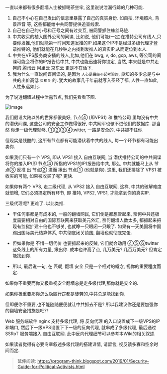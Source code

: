 一直以来都有很多翻墙人士被抓喝茶坐牢, 这里说说泄漏行踪的几种可能.

1. 自己不小心在自己发出的信息里暴露了自己的真实身份. 如自拍, 环境照片, 背景声音 等, 这些都能给中共网警提供追查线索.
2. 自己在自己的小号和正号之间有过交互, 被网警抓住蛛丝马迹.
3. 中共收买的植入国外公司的间谍, 比如说, 他们可能(一定)在推特公司有线人,只要你发推,他们就能第一时间知道发推的IP.如果这个IP不是经过多级代理才登录推特的, 他们就能在几秒钟之内找到发推人的真实IP,从而定位到本人.
4. 中共在VPS服务商安插的线人,比如,他们在 bwg, v, do, gcp, aws, 等公司的间谍可能会将你的IP报告给中共, 中共也能迅速将你锁定, 当然, 本来就是中共走狗的 腾讯云 阿里云 京东云 更是不在话下.
5. 我为什么一直说间谍间谍的, 是因为 `人心是最经不起考验的`, 良知的多少总是与中共的出价高低 `负相关` 的. 犹大的故事几千年前就写入圣经了都, 人性一直如此, 人性永远如此.

为了说透翻墙过程中泄露节点, 我们先看看下图.

![image](https://user-images.githubusercontent.com/30760636/86506047-0d421980-bdfe-11ea-8490-479a66305b81.png)

我们假设大陆以外的世界都很美好, 节点④ (即VPS1) 和 推特公司 里均没有中共的潜伏间谍, 这些公司的安全工作做得很好, 中共网军也骇不进他们的数据库. 那当然 你走一级代理就够, ①②③④twitter, 一路是安全的, 中共抓不住你.

但现实是残酷的, 这所有节点都有可能潜伏着中共的线人, 每一个环节都有可能出卖你.

如果我们只有一个 VPS, 即从 VPS1 接入 自由互联网, 当 潜伏推特公司的中共间谍将你的接入IP(即 节点④ 所指的VPS1的IP)报告给中共, 
那么, 中共就能马上从 节点③ 反推 出 节点② 进而 揪出 节点① (也就是你). 这里, 我们还排除了 VPS1 被收买的可能, 如果被收买了呢? 更快.

如果你有两个 VPS, 走二级代理, 从 VPS2 接入 自由互联网, 这样, 中共的破解难度就倍增, 它们必须搞定所有环节, 即 推特, VPS2, VPS1, 才能拿到你的真实IP.

三级代理呢? 更难了. 以此类推.

- 干任何事都是有成本的, 一般的翻墙网民, 它们倒是都想管起来, 奈何中共还极度需要相对自由的国际互联网来获取美元外汇, 奈何翻墙人数太多, 都抓起来把现有监狱扩建十倍也不够关, 也就睁一只眼闭一只眼了. 如果有一天美国将中国踢出国际美元结算体系, 中共彻底闭关锁国, 翻墙也就彻底完蛋.

- 但如果你是 不惜一切代价 也要抓起来的反贼, 它们就会动用 ④⑤⑥twitter 这条线上的所有力量, 揪出你. 成本也许高了点, 几万美元? 几百万美元? 但肯定能找到你.

- 所以, 最后说一句, 在 兲朝, 翻墙 安全 只是一个相对的概念, 视你的重要程度而定.

如果你不重要而你又极重视安全翻墙总是走多级代理,那你就是安全的.

如果你极重要那你怎么隐匿行踪都是徒劳的,中共总是能找到你.

但即便你不重要,也不能随随便便就让中共抓去不是? 所以我建议你还是要加强你的翻墙安全措施是吧?!

Web 服务端软件 nginx 支持多级代理, 将 反向代理 的入口设置成下一级VPS的IP和端口, 然后下一级VPS设置下下一级的反向代理, 就串成了多级代理, 最后通过 SSRoT 服务端接入 自由互联网. 此中反向代理细节可以参考本Wiki的相关叙述.

如果读者觉得有必要专章叙述多级代理的搭建详情, 请留言, 视反馈多寡和空余时间而定.

> 延伸阅读: https://program-think.blogspot.com/2019/01/Security-Guide-for-Political-Activists.html
